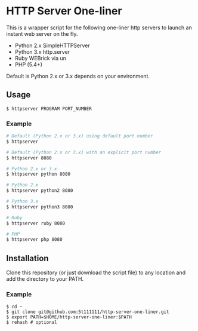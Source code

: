 # HTTP Server One-liner

This is a wrapper script for the following one-liner http servers to launch an instant web server on the fly.

- Python 2.x SimpleHTTPServer
- Python 3.x http.server
- Ruby WEBrick via un
- PHP (5.4+)

Default is Python 2.x or 3.x depends on your environment.

## Usage

```text
$ httpserver PROGRAM PORT_NUMBER
```

### Example

```bash
# Default (Python 2.x or 3.x) using default port number
$ httpserver

# Default (Python 2.x or 3.x) with an explicit port number
$ httpserver 8080

# Python 2.x or 3.x
$ httpserver python 8080

# Python 2.x
$ httpserver python2 8080

# Python 3.x
$ httpserver python3 8080

# Ruby
$ httpserver ruby 8080

# PHP
$ httpserver php 8080
```

## Installation

Clone this repository (or just download the script file) to any location and add the directory to your PATH.

### Example

```text
$ cd ~
$ git clone git@github.com:5t111111/http-server-one-liner.git
$ export PATH=$HOME/http-server-one-liner:$PATH
$ rehash # optional
```
